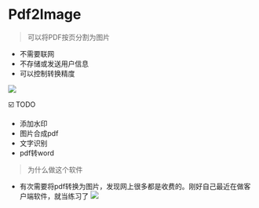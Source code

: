 # Pdf2Image

> 可以将PDF按页分割为图片

* 不需要联网
* 不存储或发送用户信息
* 可以控制转换精度

![](https://whaleluo.oss-cn-beijing.aliyuncs.com/images20230522205533.png)

☑️ TODO

* 添加水印
* 图片合成pdf
* 文字识别
* pdf转word

> 为什么做这个软件
* 有次需要将pdf转换为图片，发现网上很多都是收费的。刚好自己最近在做客户端软件，就当练习了
![](https://whaleluo.oss-cn-beijing.aliyuncs.com/images20230522210429.png)